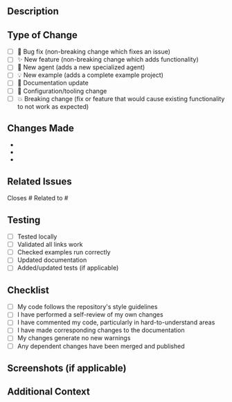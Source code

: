 ## Description

<!-- Provide a clear description of what this PR does -->

## Type of Change

<!-- Mark the relevant option with an "x" -->

- [ ] 🐛 Bug fix (non-breaking change which fixes an issue)
- [ ] ✨ New feature (non-breaking change which adds functionality)
- [ ] 🤖 New agent (adds a new specialized agent)
- [ ] 💡 New example (adds a complete example project)
- [ ] 📝 Documentation update
- [ ] 🔧 Configuration/tooling change
- [ ] 💥 Breaking change (fix or feature that would cause existing functionality to not work as expected)

## Changes Made

<!-- List the specific changes made in this PR -->

-
-
-

## Related Issues

<!-- Link any related issues here -->

Closes #
Related to #

## Testing

<!-- Describe how you tested your changes -->

- [ ] Tested locally
- [ ] Validated all links work
- [ ] Checked examples run correctly
- [ ] Updated documentation
- [ ] Added/updated tests (if applicable)

## Checklist

<!-- Mark completed items with an "x" -->

- [ ] My code follows the repository's style guidelines
- [ ] I have performed a self-review of my own changes
- [ ] I have commented my code, particularly in hard-to-understand areas
- [ ] I have made corresponding changes to the documentation
- [ ] My changes generate no new warnings
- [ ] Any dependent changes have been merged and published

## Screenshots (if applicable)

<!-- Add screenshots here if your changes include visual updates -->

## Additional Context

<!-- Add any other context about the PR here -->
